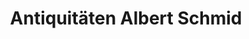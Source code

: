 ---
title: "Antiquitäten Albert Schmid"
url: /augsburg/antiquitaeten-albert-schmid/
shop: Antiquitäten
---